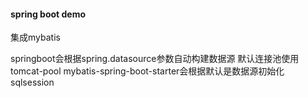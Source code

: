 #### spring boot demo

集成mybatis


springboot会根据spring.datasource参数自动构建数据源
默认连接池使用tomcat-pool
mybatis-spring-boot-starter会根据默认是数据源初始化sqlsession